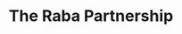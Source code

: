 ---
layout: firm_page
title: "The Raba Partnership"
id: "rabacap.com"
permalink: "/therabapartnershiprabacap.com/"
website: "https://rabacap.com"
offices: "Cape Town (South Africa)"
investment_stages: "Seed, Series A, Series B, Series C"
portfolio_companies: "Cloudline, Stitch, Flutterwave, Custos, Fuse, Octo, OnePipe, Ramani, Shara, Revivo, Thndr, Trustcrow, KERA, BVNK, Capi, Cashi, FloatPays, Kwara, Nile.ag, SwypeX, Djamo, Yoco, Kobo360, Twiga, Lori Systems, Mara, Nestcoin, Bitnob, Busha, Caliza, Float Capital, YellowCard, VALR, Future Africa, Pandora, 54gene, mPharma, AMMP, TFK, TBA"
portfolio_link: ""
investment_markets: "Fintech, Payments, Logistics, Crypto, Healthcare, AI, Consumer, Climate"
founded_year: "2019"
description: "The Raba Partnership is a long-term investment partnership focused on building category-defining African software and internet companies. They partner with founders early on, providing capital, network, and expertise to help build companies that generate outsized returns and solve real-world problems. Their investment philosophy centers around unconventional theses, rigorous processes, and a long-term investment horizon."
linkedin: "https://za.linkedin.com/company/rabacap"
twitter: ""
instagram: ""
team_page: "https://rabacap.com/meet-the-raba-team"
investor_type: "Venture Capital"
crunchbase: "https://www.crunchbase.com/organization/rabba-capital"
pitchbook: "https://pitchbook.com/profiles/investor/233261-02"

# SEO Optimization
meta_title: "The Raba Partnership - VC Firm - projectstartups.com"
meta_description: "The Raba Partnership, The Raba Partnership is a long-term investment partnership focused on building category-defining African software and internet companies. They partner..."
meta_keywords: "The Raba Partnership, Fintech, Payments, Logistics, Crypto, Healthcare, AI, Consumer, Climate, VC firm, venture capital, startup investor, projectstartups.com"
canonical_url: "https://vc.projectstartups.com/therabapartnershiprabacap.com/"
---